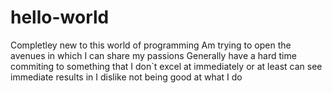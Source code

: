 # hello-world
Completley new to this world of programming
Am trying to open the avenues in which I can share my passions
Generally have a hard time commiting to something that I don`t excel at immediately or at least can see immediate results in
I dislike not being good at what I do
